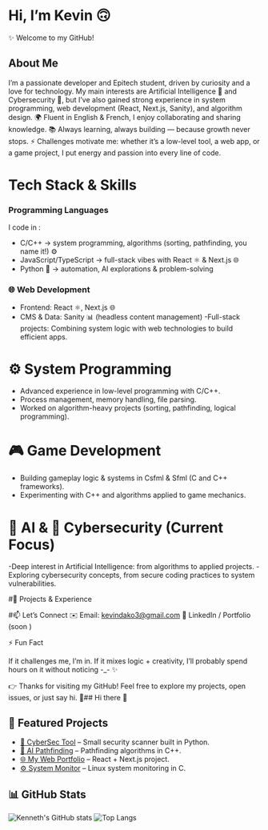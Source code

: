 # Hi, I’m Kevin 🙃
✨ Welcome to my GitHub!

## About Me
I’m a passionate developer and Epitech student, driven by curiosity and a love for technology.
My main interests are Artificial Intelligence 🤖 and Cybersecurity 🔐, but I’ve also gained strong experience in system programming, web development (React, Next.js, Sanity), and algorithm design.
🌍 Fluent in English & French, I enjoy collaborating and sharing knowledge.
📚 Always learning, always building — because growth never stops.
⚡ Challenges motivate me: whether it’s a low-level tool, a web app, or a game project, I put energy and passion into every line of code.

# Tech Stack & Skills
### Programming Languages
I code in :
- C/C++ → system programming, algorithms (sorting, pathfinding, you name it!) ⚙️
- JavaScript/TypeScript → full-stack vibes with React ⚛️ & Next.js 🌐
- Python 🐍 → automation, AI explorations & problem-solving

### 🌐 Web Development
- Frontend: React ⚛️, Next.js 🌐
- CMS & Data: Sanity 📊 (headless content management)
-Full-stack projects: Combining system logic with web technologies to build efficient apps.

# ⚙️ System Programming
- Advanced experience in low-level programming with C/C++.
- Process management, memory handling, file parsing.
- Worked on algorithm-heavy projects (sorting, pathfinding, logical programming).

# 🎮 Game Development
- Building gameplay logic & systems in Csfml & Sfml (C and C++ frameworks).
- Experimenting with C++ and algorithms applied to game mechanics.

# 🤖 AI & 🔐 Cybersecurity (Current Focus)
-Deep interest in Artificial Intelligence: from algorithms to applied projects.
-Exploring cybersecurity concepts, from secure coding practices to system vulnerabilities.

#🚀 Projects & Experience


#📫 Let’s Connect
✉️ Email: kevindako3@gmail.com
💼 LinkedIn / Portfolio (soon )

⚡ Fun Fact

If it challenges me, I’m in.
If it mixes logic + creativity, I’ll probably spend hours on it without noticing -_- ✨

👉 Thanks for visiting my GitHub! Feel free to explore my projects, open issues, or just say hi. 👋## Hi there 👋
## 🚀 Featured Projects

- [🔐 CyberSec Tool](https://github.com/tonpseudo/cybersec-tool) – Small security scanner built in Python.  
- [🤖 AI Pathfinding](https://github.com/tonpseudo/ai-pathfinding) – Pathfinding algorithms in C++.  
- [🌐 My Web Portfolio](https://github.com/tonpseudo/web-portfolio) – React + Next.js project.  
- [⚙️ System Monitor](https://github.com/tonpseudo/system-monitor) – Linux system monitoring in C.  


## 📊 GitHub Stats

![Kenneth's GitHub stats](https://github-readme-stats.vercel.app/api?username=tonpseudo&show_icons=true&theme=radical)
![Top Langs](https://github-readme-stats.vercel.app/api/top-langs/?username=tonpseudo&layout=compact&theme=radical)

